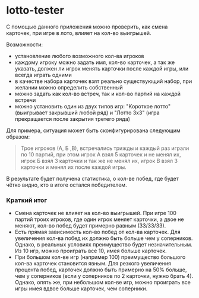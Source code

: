 # lotto-tester
С помощью данного приложения можно проверить, как смена карточек, при игре в лото, влияет на кол-во выигрышей.

Возможности:
 * установление любого возможного кол-ва игроков
 * каждому игроку можно задать имя, кол-во карточек, а так же указать, должен ли игрок менять карточки после каждой игры, или всегда играть одними
 * в качестве набора карточек взят реально существующий набор, при желании можно определить собственный
 * можно задать как кол-во встреч, так и кол-во партий на каждой встречи
 * можно установить один из двух типов игр: "Короткое лотто" (выигрывает закрывший любой ряд) и "Лотто 3х3" (игра прекращается после закрытия третего ряда)
 
 
Для примера, ситуация может быть сконфигурирована следующим образом:
> Трое игроков (А, Б ,В), встречались трижды и каждый раз играли по 10 партий, при этом игрок А взял 5 карточек и не менял их, игрок Б взял 3 карточки и так же не менял их, игрок В взял 3 карточки и менял их после каждой игры.

В результате будет получена статистика, о кол-ве побед, где будет чётко видно, кто в итоге остался победителем.


### Краткий итог
- Смена карточек не влияет на кол-во выигрышей. При игре 100 партий троих игроков, где один игрок меняет карточки, а двое не меняют, кол-во побед будет примерно равным (33/33/33).
- Есть прямая зависимость кол-во побед от кол-ва карточек. Для увеличения кол-ва побед их должно быть больше чем у соперников. Однако, в реальных условиях преимущество будет незначительным. Из 10 игр, можно проиграть все 10, имея больше карточек. 
- При большом кол-ве игр (например 100) преимущество большого кол-ва карточек становится явным. Для резкого увеличения процента побед, карточек должно быть примерно на 50% больше, чем у соперников (если у соперников по 2 карточки, нужно брать 4). Однако, опять же, при небольшом кол-ве игр, можно проиграть все игры имея вдвое больше карточек, чем соперники.
